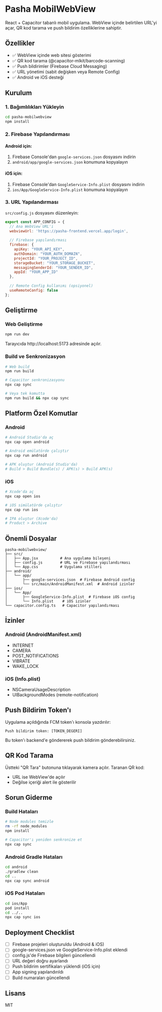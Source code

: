 # Pasha MobilWebView

React + Capacitor tabanlı mobil uygulama. WebView içinde belirtilen URL'yi açar, QR kod tarama ve push bildirim özelliklerine sahiptir.

## Özellikler

- ✅ WebView içinde web sitesi gösterimi
- ✅ QR kod tarama (@capacitor-mlkit/barcode-scanning)
- ✅ Push bildirimler (Firebase Cloud Messaging)
- ✅ URL yönetimi (sabit değişken veya Remote Config)
- ✅ Android ve iOS desteği

## Kurulum

### 1. Bağımlılıkları Yükleyin

```bash
cd pasha-mobilwebview
npm install
```

### 2. Firebase Yapılandırması

#### Android için:
1. Firebase Console'dan `google-services.json` dosyasını indirin
2. `android/app/google-services.json` konumuna kopyalayın

#### iOS için:
1. Firebase Console'dan `GoogleService-Info.plist` dosyasını indirin
2. `ios/App/GoogleService-Info.plist` konumuna kopyalayın

### 3. URL Yapılandırması

`src/config.js` dosyasını düzenleyin:

```javascript
export const APP_CONFIG = {
  // Ana WebView URL'i
  webviewUrl: 'https://pasha-frontend.vercel.app/login',
  
  // Firebase yapılandırması
  firebase: {
    apiKey: "YOUR_API_KEY",
    authDomain: "YOUR_AUTH_DOMAIN",
    projectId: "YOUR_PROJECT_ID",
    storageBucket: "YOUR_STORAGE_BUCKET",
    messagingSenderId: "YOUR_SENDER_ID",
    appId: "YOUR_APP_ID"
  },
  
  // Remote Config kullanımı (opsiyonel)
  useRemoteConfig: false
};
```

## Geliştirme

### Web Geliştirme

```bash
npm run dev
```

Tarayıcıda http://localhost:5173 adresinde açılır.

### Build ve Senkronizasyon

```bash
# Web build
npm run build

# Capacitor senkronizasyonu
npx cap sync

# Veya tek komutta
npm run build && npx cap sync
```

## Platform Özel Komutlar

### Android

```bash
# Android Studio'da aç
npx cap open android

# Android emülatörde çalıştır
npx cap run android

# APK oluştur (Android Studio'da)
# Build > Build Bundle(s) / APK(s) > Build APK(s)
```

### iOS

```bash
# Xcode'da aç
npx cap open ios

# iOS simülatörde çalıştır
npx cap run ios

# IPA oluştur (Xcode'da)
# Product > Archive
```

## Önemli Dosyalar

```
pasha-mobilwebview/
├── src/
│   ├── App.jsx          # Ana uygulama bileşeni
│   ├── config.js        # URL ve Firebase yapılandırması
│   └── App.css          # Uygulama stilleri
├── android/
│   └── app/
│       ├── google-services.json  # Firebase Android config
│       └── src/main/AndroidManifest.xml  # Android izinler
├── ios/
│   └── App/
│       ├── GoogleService-Info.plist  # Firebase iOS config
│       └── Info.plist    # iOS izinler
└── capacitor.config.ts   # Capacitor yapılandırması
```

## İzinler

### Android (AndroidManifest.xml)
- INTERNET
- CAMERA
- POST_NOTIFICATIONS
- VIBRATE
- WAKE_LOCK

### iOS (Info.plist)
- NSCameraUsageDescription
- UIBackgroundModes (remote-notification)

## Push Bildirim Token'ı

Uygulama açıldığında FCM token'ı konsola yazdırılır:
```
Push bildirim token: [TOKEN_DEGERI]
```

Bu token'ı backend'e göndererek push bildirim gönderebilirsiniz.

## QR Kod Tarama

Üstteki "QR Tara" butonuna tıklayarak kamera açılır. Taranan QR kod:
- URL ise WebView'de açılır
- Değilse içeriği alert ile gösterilir

## Sorun Giderme

### Build Hataları

```bash
# Node modules temizle
rm -rf node_modules
npm install

# Capacitor'ı yeniden senkronize et
npx cap sync
```

### Android Gradle Hataları

```bash
cd android
./gradlew clean
cd ..
npx cap sync android
```

### iOS Pod Hataları

```bash
cd ios/App
pod install
cd ../..
npx cap sync ios
```

## Deployment Checklist

- [ ] Firebase projeleri oluşturuldu (Android & iOS)
- [ ] google-services.json ve GoogleService-Info.plist eklendi
- [ ] config.js'de Firebase bilgileri güncellendi
- [ ] URL değeri doğru ayarlandı
- [ ] Push bildirim sertifikaları yüklendi (iOS için)
- [ ] App signing yapılandırıldı
- [ ] Build numaraları güncellendi

## Lisans

MIT
